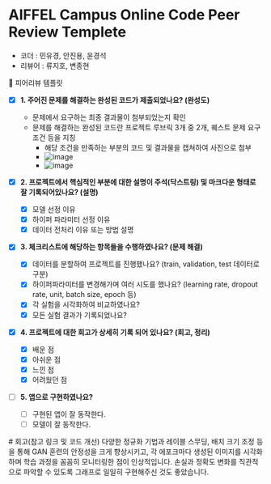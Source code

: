 # AIFFEL Campus Online Code Peer Review Templete
- 코더 : 민유경, 안진용, 윤경석
- 리뷰어 : 류지호, 변종현


<aside>
🤔 피어리뷰 템플릿

- [x]  **1. 주어진 문제를 해결하는 완성된 코드가 제출되었나요? (완성도)**
    - 문제에서 요구하는 최종 결과물이 첨부되었는지 확인
    - 문제를 해결하는 완성된 코드란 프로젝트 루브릭 3개 중 2개, 
    퀘스트 문제 요구조건 등을 지칭
        - 해당 조건을 만족하는 부분의 코드 및 결과물을 캡쳐하여 사진으로 첨부
        - ![image](https://github.com/user-attachments/assets/a04422a7-3987-40a1-be61-8032323c12ef)
        - ![image](https://github.com/user-attachments/assets/e6cf20b2-98e9-4236-9ee5-741c2e377f83)


- [x]  **2. 프로젝트에서 핵심적인 부분에 대한 설명이 주석(닥스트링) 및 마크다운 형태로 잘 기록되어있나요? (설명)**
    - [x]  모델 선정 이유
    - [x]  하이퍼 파라미터 선정 이유
    - [x]  데이터 전처리 이유 또는 방법 설명

- [x]  **3. 체크리스트에 해당하는 항목들을 수행하였나요? (문제 해결)**
    - [x]  데이터를 분할하여 프로젝트를 진행했나요? (train, validation, test 데이터로 구분)
    - [x]  하이퍼파라미터를 변경해가며 여러 시도를 했나요? (learning rate, dropout rate, unit, batch size, epoch 등)
    - [x]  각 실험을 시각화하여 비교하였나요?
    - [x]  모든 실험 결과가 기록되었나요?

- [x]  **4. 프로젝트에 대한 회고가 상세히 기록 되어 있나요? (회고, 정리)**
    - [x]  배운 점
    - [x]  아쉬운 점
    - [x]  느낀 점
    - [x]  어려웠던 점

- [ ]  **5.  앱으로 구현하였나요?**
    - [ ]  구현된 앱이 잘 동작한다.
    - [ ]  모델이 잘 동작한다.
  
</aside>
# 회고(참고 링크 및 코드 개선)
다양한 정규화 기법과 레이블 스무딩, 배치 크기 조정 등을 통해 GAN 훈련의 안정성을 크게 향상시키고, 
각 에포크마다 생성된 이미지를 시각화하며 학습 과정을 꼼꼼히 모니터링한 점이 인상적입니다.
손실과 정확도 변화를 직관적으로 파악할 수 있도록 그래프로 일일히 구현해주신 것도 좋았습니다.
